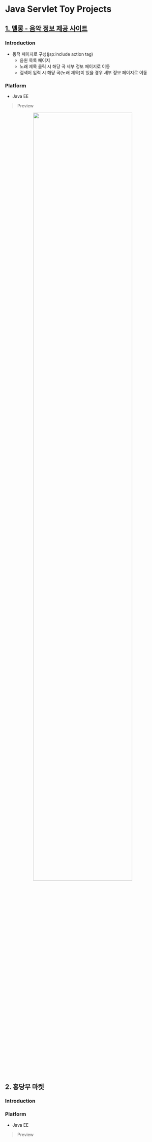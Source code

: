 # Java Servlet Toy Projects

## <a href="https://github.com/ellahyesu/servlet_test_server/commit/59e086c967206a9503240b066bf89b62d74244f3">1. 멜롱 - 음악 정보 제공 사이트</a>

### Introduction
+ 동적 페이지로 구성(jsp:include action tag)
  - 음원 목록 페이지
  - 노래 제목 클릭 시 해당 곡 세부 정보 페이지로 이동
  - 검색어 입력 시 해당 곡(노래 제목)이 있을 경우 세부 정보 페이지로 이동

### Platform
+ Java EE

> Preview
<p align="center">
  <img width="80%" src="https://user-images.githubusercontent.com/69390318/130090560-cbf58113-46cc-450e-89f1-d8fe117ddcaf.gif">
</p>

## 2. 홍당무 마켓
### Introduction
### Platform
+ Java EE

> Preview
